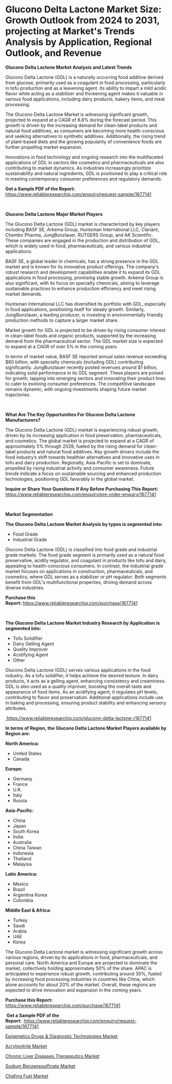 <p><h1>Glucono Delta Lactone Market Size: Growth Outlook from 2024 to 2031, projecting at Market's Trends Analysis by Application, Regional Outlook, and Revenue</h1></p><p><strong>Glucono Delta Lactone Market Analysis and Latest Trends</strong></p>
<p><p>Glucono Delta Lactone (GDL) is a naturally occurring food additive derived from glucose, primarily used as a coagulant in food processing, particularly in tofu production and as a leavening agent. Its ability to impart a mild acidic flavor while acting as a stabilizer and thickening agent makes it valuable in various food applications, including dairy products, bakery items, and meat processing. </p><p>The Glucono Delta Lactone Market is witnessing significant growth, projected to expand at a CAGR of 8.8% during the forecast period. This growth is driven by the increasing demand for clean-label products and natural food additives, as consumers are becoming more health-conscious and seeking alternatives to synthetic additives. Additionally, the rising trend of plant-based diets and the growing popularity of convenience foods are further propelling market expansion. </p><p>Innovations in food technology and ongoing research into the multifaceted applications of GDL in sectors like cosmetics and pharmaceuticals are also contributing to market dynamics. As industries increasingly prioritize sustainability and natural ingredients, GDL is positioned to play a critical role in meeting contemporary consumer preferences and regulatory demands.</p></p>
<p><strong>Get a Sample PDF of the Report:&nbsp;</strong> <a href="https://www.reliableresearchiq.com/enquiry/request-sample/1677141?utm_campaign=99&utm_medium=2&utm_source=Github&utm_content=ia&utm_term=14112024&utm_id=glucono-delta-lactone">https://www.reliableresearchiq.com/enquiry/request-sample/1677141</a></p>
<p>&nbsp;</p>
<p><strong>Glucono Delta Lactone Major Market Players</strong></p>
<p><p>The Glucono Delta Lactone (GDL) market is characterized by key players including BASF SE, Arkema Group, Huntsman International LLC, Clariant, Chembo Pharma, JungBunzlauer, RUTGERS Group, and AK Scientific. These companies are engaged in the production and distribution of GDL, which is widely used in food, pharmaceuticals, and various industrial applications.</p><p>BASF SE, a global leader in chemicals, has a strong presence in the GDL market and is known for its innovative product offerings. The company's robust research and development capabilities enable it to expand its GDL applications in food processing, promising stable growth. Arkema Group is also significant, with its focus on specialty chemicals, aiming to leverage sustainable practices to enhance production efficiency and meet rising market demands.</p><p>Huntsman International LLC has diversified its portfolio with GDL, especially in food applications, positioning itself for steady growth. Similarly, JungBunzlauer, a leading producer, is investing in environmentally friendly production methods to capture a larger market share.</p><p>Market growth for GDL is projected to be driven by rising consumer interest in clean-label foods and organic products, supported by the increasing demand from the pharmaceutical sector. The GDL market size is expected to expand at a CAGR of over 5% in the coming years.</p><p>In terms of market value, BASF SE reported annual sales revenue exceeding $60 billion, with specialty chemicals (including GDL) contributing significantly. JungBunzlauer recently posted revenues around $1 billion, indicating solid performance in its GDL segment. These players are poised for growth, tapping into emerging sectors and innovating their product lines to cater to evolving consumer preferences. The competitive landscape remains dynamic, with ongoing investments shaping future market trajectories.</p></p>
<p>&nbsp;</p>
<p><strong>What Are The Key Opportunities For Glucono Delta Lactone Manufacturers?</strong></p>
<p><p>The Glucono Delta Lactone (GDL) market is experiencing robust growth, driven by its increasing application in food preservation, pharmaceuticals, and cosmetics. The global market is projected to expand at a CAGR of approximately 5% through 2028, fueled by the rising demand for clean-label products and natural food additives. Key growth drivers include the food industry’s shift towards healthier alternatives and innovative uses in tofu and dairy production. Regionally, Asia-Pacific is set to dominate, propelled by rising industrial activity and consumer awareness. Future trends indicate a focus on sustainable sourcing and enhanced production technologies, positioning GDL favorably in the global market.</p></p>
<p><strong>Inquire or Share Your Questions If Any Before Purchasing This Report:</strong> <a href="https://www.reliableresearchiq.com/enquiry/pre-order-enquiry/1677141?utm_campaign=99&utm_medium=2&utm_source=Github&utm_content=ia&utm_term=14112024&utm_id=glucono-delta-lactone">https://www.reliableresearchiq.com/enquiry/pre-order-enquiry/1677141</a></p>
<p>&nbsp;</p>
<p><strong>Market Segmentation</strong></p>
<p><strong>The Glucono Delta Lactone Market Analysis by types is segmented into:</strong></p>
<p><ul><li>Food Grade</li><li>Industrial Grade</li></ul></p>
<p><p>Glucono Delta Lactone (GDL) is classified into food grade and industrial grade markets. The food grade segment is primarily used as a natural food preservative, acidity regulator, and coagulant in products like tofu and dairy, appealing to health-conscious consumers. In contrast, the industrial grade market focuses on applications in construction, pharmaceuticals, and cosmetics, where GDL serves as a stabilizer or pH regulator. Both segments benefit from GDL's multifunctional properties, driving demand across diverse industries.</p></p>
<p><strong>Purchase this Report:&nbsp;</strong><a href="https://www.reliableresearchiq.com/purchase/1677141?utm_campaign=99&utm_medium=2&utm_source=Github&utm_content=ia&utm_term=14112024&utm_id=glucono-delta-lactone">https://www.reliableresearchiq.com/purchase/1677141</a></p>
<p>&nbsp;</p>
<p><strong>The Glucono Delta Lactone Market Industry Research by Application is segmented into:</strong></p>
<p><ul><li>Tofu Solidifier</li><li>Dairy Gelling Agent</li><li>Quality Improver</li><li>Acidifying Agent</li><li>Other</li></ul></p>
<p><p>Glucono Delta Lactone (GDL) serves various applications in the food industry. As a tofu solidifier, it helps achieve the desired texture. In dairy products, it acts as a gelling agent, enhancing consistency and creaminess. GDL is also used as a quality improver, boosting the overall taste and appearance of food items. As an acidifying agent, it regulates pH levels, contributing to flavor and preservation. Additional applications include use in baking and processing, ensuring product stability and enhancing sensory attributes.</p></p>
<p><a href="https://www.reliableresearchiq.com/glucono-delta-lactone-r1677141?utm_campaign=99&utm_medium=2&utm_source=Github&utm_content=ia&utm_term=14112024&utm_id=glucono-delta-lactone">&nbsp;https://www.reliableresearchiq.com/glucono-delta-lactone-r1677141</a></p>
<p><strong>In terms of Region, the Glucono Delta Lactone Market Players available by Region are:</strong></p>
<p>
    <p> <strong> North America: </strong>
        <ul>
            <li>United States</li>
            <li>Canada</li>
        </ul>
        </p> 
    <p> <strong> Europe: </strong>
        <ul>
            <li>Germany</li>
            <li>France</li>
            <li>U.K.</li>
            <li>Italy</li>
            <li>Russia</li>
        </ul>
        </p> 
    <p> <strong> Asia-Pacific: </strong>
        <ul>
            <li>China</li>
            <li>Japan</li>
            <li>South Korea</li>
            <li>India</li>
            <li>Australia</li>
            <li>China Taiwan</li>
            <li>Indonesia</li>
            <li>Thailand</li>
            <li>Malaysia</li>
        </ul>
        </p> 
    <p> <strong> Latin America: </strong>
        <ul>
            <li>Mexico</li>
            <li>Brazil</li>
            <li>Argentina Korea</li>
            <li>Colombia</li>
        </ul>
        </p> 
    <p> <strong> Middle East & Africa: </strong>
        <ul>
            <li>Turkey</li>
            <li>Saudi</li>
            <li>Arabia</li>
            <li>UAE</li>
            <li>Korea</li>
        </ul>
    </p>
    </p>
<p><p>The Glucono Delta Lactone market is witnessing significant growth across various regions, driven by its applications in food, pharmaceuticals, and personal care. North America and Europe are projected to dominate the market, collectively holding approximately 50% of the share. APAC is anticipated to experience robust growth, contributing around 30%, fueled by increasing food processing industries in countries like China, which alone accounts for about 20% of the market. Overall, these regions are expected to drive innovation and expansion in the coming years.</p></p>
<p><strong>Purchase this Report: </strong><a href="https://www.reliableresearchiq.com/purchase/1677141?utm_campaign=99&utm_medium=2&utm_source=Github&utm_content=ia&utm_term=14112024&utm_id=glucono-delta-lactone">https://www.reliableresearchiq.com/purchase/1677141</a></p>
<p>&nbsp;<strong>Get a Sample PDF of the Report:&nbsp;&nbsp;</strong><a href="https://www.reliableresearchiq.com/enquiry/request-sample/1677141?utm_campaign=99&utm_medium=2&utm_source=Github&utm_content=ia&utm_term=14112024&utm_id=glucono-delta-lactone">https://www.reliableresearchiq.com/enquiry/request-sample/1677141</a></p>
<p><strong></strong></p>
<p><p><a href="https://issuu.com/reportprime-2/docs/epigenetics-drugs-diagnostic-techno_4dbc2138e4334d?utm_campaign=99&utm_medium=2&utm_source=Github&utm_content=ia&utm_term=14112024&utm_id=glucono-delta-lactone">Epigenetics Drugs & Diagnostic Technologies Market</a></p><p><a href="https://www.linkedin.com/pulse/acrylonitrile-market-maturity-analysis-regional-disparities-swv7c?utm_campaign=99&utm_medium=2&utm_source=Github&utm_content=ia&utm_term=14112024&utm_id=glucono-delta-lactone">Acrylonitrile Market</a></p><p><a href="https://issuu.com/reportprime-2/docs/chronic-liver-diseases-therapeutics_71b8701bc71e15?utm_campaign=99&utm_medium=2&utm_source=Github&utm_content=ia&utm_term=14112024&utm_id=glucono-delta-lactone">Chronic Liver Diseases Therapeutics Market</a></p><p><a href="https://www.linkedin.com/pulse/sodium-benzenesulfinate-market-trends-detailed-study-its-segmentation-z7zfc?utm_campaign=99&utm_medium=2&utm_source=Github&utm_content=ia&utm_term=14112024&utm_id=glucono-delta-lactone">Sodium Benzenesulfinate Market</a></p><p><a href="https://www.linkedin.com/pulse/chafing-fuel-market-outlook-complete-industry-analysis-2024-kawgc?utm_campaign=99&utm_medium=2&utm_source=Github&utm_content=ia&utm_term=14112024&utm_id=glucono-delta-lactone">Chafing Fuel Market</a></p></p>